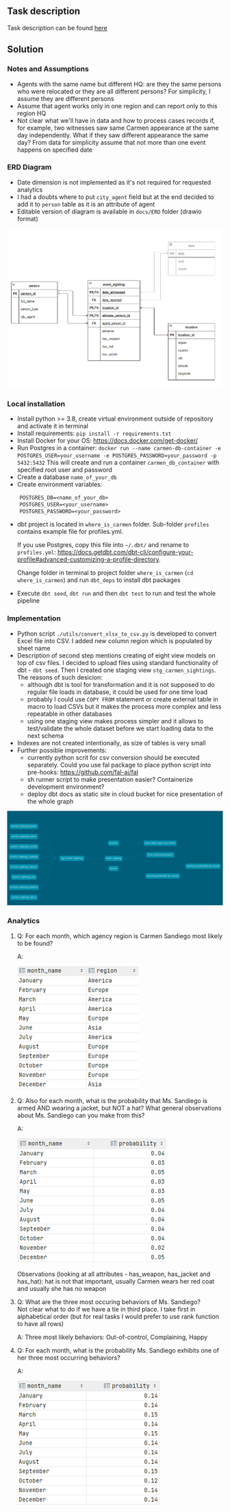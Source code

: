 ## Task description
Task description can be found [here](docs/README.md)

## Solution
### Notes and Assumptions
- Agents with the same name but different HQ: are they the same persons who were relocated or they are all different persons?
For simplicity, I assume they are different persons
- Assume that agent works only in one region and can report only to this region HQ
- Not clear what we'll have in data and how to process cases records if, for example, two witnesses saw same Carmen appearance 
  at the same day independently. What if they saw different appearance the same day? From data for simplicity assume that 
  not more than one event happens on specified date 

### ERD Diagram

- Date dimension is not implemented as it's not required for requested analytics
- I had a doubts where to put `city_agent` field but at the end decided to add it to `person` table as it is an attribute 
  of agent
- Editable version of diagram is available in `docs/ERD` folder (drawio format)

![img.png](docs/ERD/carmen-db-erd.png)


### Local installation
- Install python >= 3.8, create virtual environment outside of repository and activate it in terminal
- Install requirements: `pip install -r requirements.txt`
- Install Docker for your OS: https://docs.docker.com/get-docker/
- Run Postgres in a container: `docker run --name carmen-db-container -e POSTGRES_USER=your_username -e POSTGRES_PASSWORD=your_password -p 5432:5432`
  This will create and run a container `carmen_db_container` with specified root user and password
- Create a database `name_of_your_db`
- Create environment variables:
```
    POSTGRES_DB=<name_of_your_db>
    POSTGRES_USER=<your_username>
    POSTGRES_PASSWORD=<your_password>
```
- dbt project is located in `where_is_carmen` folder. Sub-folder `profiles` contains example file for profiles.yml.
  
    If you use Postgres, copy this file into `~/.dbt/` and rename to `profiles.yml`: https://docs.getdbt.com/dbt-cli/configure-your-profile#advanced-customizing-a-profile-directory.
  
  Change folder in terminal to project folder `where_is_carmen` (`cd where_is_carmen`) and run `dbt_deps` to install dbt packages
- Execute `dbt seed`, `dbt run` and then `dbt test` to run and test the whole pipeline 


### Implementation
- Python script `./utils/convert_xlsx_to_csv.py` is developed to convert Excel file into CSV. I added new column region
  which is populated by sheet name
- Description of second step mentions creating of eight view models on top of csv files. I decided to upload files using 
standard functionality of dbt - `dbt seed`. Then I created one staging view `stg_carmen_sightings`. The reasons of such desicion:
  - although dbt is tool for transformation and it is not supposed to do regular file loads in database, it could be used for one time load
  - probably I could use `COPY FROM` statement or create external table in macro to load CSVs but it makes the process more 
    complex and less repeatable in other databases
  - using one staging view makes process simpler and it allows to test/validate the whole dataset before we start loading data to 
    the next schema
- Indexes are not created intentionally, as size of tables is very small
- Further possible improvements: 
  - currently python scrit for csv conversion should be executed separately. 
Could you use fal package to place python script into pre-hooks: https://github.com/fal-ai/fal
  - sh runner script to make presentation easier? Containerize development environment?
  - deploy dbt docs as static site in cloud bucket for nice presentation of the whole graph  
    
![lineage_graph.png](docs/lineage_graph.png)

### Analytics
1. Q: For each month, which agency region is Carmen Sandiego most likely to be found?
   
   A:
   
    ![Most likely region](docs/most_likely_region.png)
   

2. Q: Also for each month, what is the probability that Ms. Sandiego is armed AND wearing a jacket, but NOT a hat? 
   What general observations about Ms. Sandiego can you make from this?
   
    A:

    ![Probability of wearing jacket but not hat and having a weapon](docs/wearing_probability.png)
   
    Observations (looking at all attributes - has_weapon, has_jacket and has_hat): hat is not that important, 
   usually Carmen wears her red coat and usually she has no weapon


3. Q: What are the three most occuring behaviors of Ms. Sandiego?   
   Not clear what to do if we have a tie in third place. I take first in alphabetical order (but for real tasks I would 
   prefer to use rank function to have all rows)
   
    A: Three most likely behaviors: Out-of-control, Complaining, Happy
   


4. Q: For each month, what is the probability Ms. Sandiego exhibits one of her three most occurring behaviors?
   
   A:
   
    ![Behavior probability](docs/behavior_probability.png)